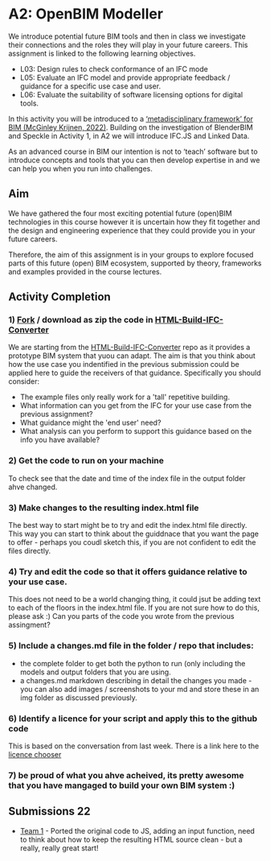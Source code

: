 # A2: OpenBIM Modeller
We introduce potential future BIM tools and then in class we investigate their connections and the roles they will play in your future careers. This assignment is linked to the following learning objectives.

* L03: Design rules to check conformance of an IFC mode
* L05: Evaluate an IFC model and provide appropriate feedback / guidance for a specific use case and user.
* L06: Evaluate the suitability of software licensing options for digital tools.

In this activity you will be introduced to a [‘metadisciplinary framework’ for BIM (McGinley Krijnen, 2022)](https://www.researchgate.net/publication/363579368_A_framework_for_meta-disciplinary_building_analysis/stats). Building on the investigation of BlenderBIM and Speckle in Activity 1, in A2 we will introduce IFC.JS and Linked Data.

As an advanced course in BIM our intention is not to ‘teach’ software but to introduce concepts and tools that you can then develop expertise in and we can help you when you run into challenges.

## Aim

We have gathered the four most exciting potential future (open)BIM technologies in this course however it is uncertain how they fit together and the design and engineering experience that they could provide you in your future careers.

Therefore, the aim of this assignment is in your groups to explore focused parts of this future (open) BIM ecosystem, supported by theory, frameworks and examples provided in the course lectures.

## Activity Completion


### 1) [Fork](https://docs.github.com/en/get-started/quickstart/fork-a-repo) / download as zip the code in [HTML-Build-IFC-Converter](https://github.com/timmcginley/HTML-Build-IFC-Converter)
We are starting from the [HTML-Build-IFC-Converter](https://github.com/timmcginley/HTML-Build-IFC-Converter) repo as it provides a prototype BIM system that yuou can adapt. The aim is that you think about how the use case you indentified in the previous submission could be applied here to guide the receivers of that guidance. Specifically you should consider:
* The example files only really work for a 'tall' repetitive building.
* What information can you get from the IFC for your use case from the previous assignment?
* What guidance might the 'end user' need?
* What analysis can you perform to support this guidance based on the info you have available?

### 2) Get the code to run on your machine
To check see that the date and time of the index file in the output folder ahve changed.

### 3) Make changes to the resulting index.html file
The best way to start might be to try and edit the index.html file directly. This way you can start to think about the guiddnace that you want the page to offer - perhaps you coudl sketch this, if you are not confident to edit the files directly.

### 4) Try and edit the code so that it offers guidance relative to your use case.
This does not need to be a world changing thing, it could jsut be adding text to each of the floors in the index.html file. If you are not sure how to do this, please ask :) Can you parts of the code you wrote from the previous assingment?

### 5) Include a changes.md file in the folder / repo that includes:
* the complete folder to get both the python to run (only including the models and output folders that you are using.
* a changes.md markdown describing in detail the changes you made - you can also add images / screenshots to your md and store these in an img folder as discussed previously.

### 6) Identify a licence for your script and apply this to the github code
This is based on the conversation from last week. There is a link here to the [licence chooser](https://choosealicense.com/)

### 7) be proud of what you ahve acheived, its pretty awesome that you have mangaged to build your own BIM system :)

## Submissions 22
- [Team 1](https://github.com/kfjordt/11034-advanced-bim/tree/main/Assignment%202) - Ported the original code to JS, adding an input function, need to think about how to keep the resulting HTML source clean - but a really, really great start!
